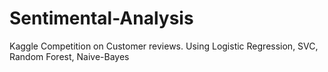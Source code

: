 # Sentimental-Analysis

Kaggle Competition on Customer reviews. 
Using Logistic Regression, SVC, Random Forest, Naive-Bayes
